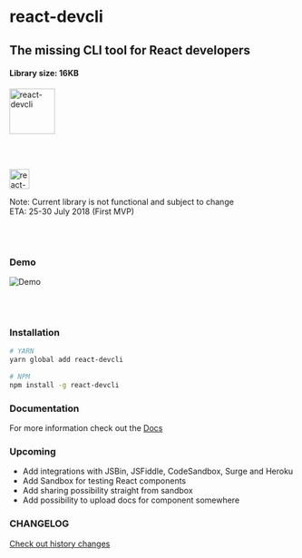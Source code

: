 # react-devcli

## The missing CLI tool for React developers

#### Library size: 16KB

<img src="https://cdn.rawgit.com/steevehook/react-devcli/2fcb7fa0/icons/logo.svg" alt="react-devcli" height="80px"/>

<br/><br/>

<img src="https://cdn.rawgit.com/steevehook/react-devcli/597a24dc/icons/warning.svg" alt="react-devcli" height="35px"/>

Note: Current library is not functional and subject to change  
ETA: 25-30 July 2018 (First MVP)

<br/><br/>

### Demo

![Demo](https://cdn.rawgit.com/steevehook/react-devcli/597a24dc/icons/demo.gif)

<br/><br/>

### Installation

```bash
# YARN
yarn global add react-devcli
  
# NPM
npm install -g react-devcli
```

### Documentation

For more information check out the
[Docs](https://react-devcli.netlify.com/)

### Upcoming

- Add integrations with JSBin, JSFiddle, CodeSandbox, Surge and Heroku
- Add Sandbox for testing React components
- Add sharing possibility straight from sandbox
- Add possibility to upload docs for component somewhere

### CHANGELOG

[Check out history changes](https://github.com/steevehook/react-devcli/blob/master/CHANGELOG.md)
